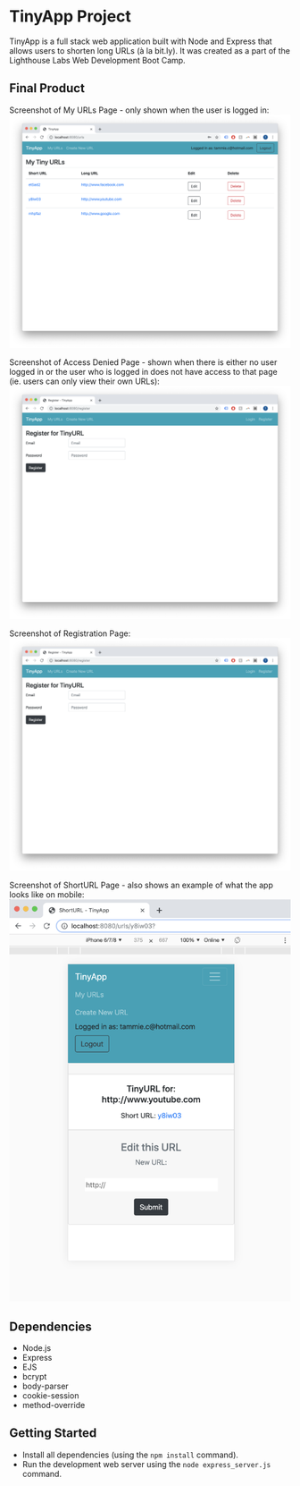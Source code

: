 # TinyApp Project

TinyApp is a full stack web application built with Node and Express that allows users to shorten long URLs (à la bit.ly). It was created as a part of the Lighthouse Labs Web Development Boot Camp. 

## Final Product

Screenshot of My URLs Page - only shown when the user is logged in:
![My URLs Page](/docs/urls-page.png)

Screenshot of Access Denied Page - shown when there is either no user logged in or the user who is logged in does not have access to that page (ie. users can only view their own URLs):
![Access Denied Page](/docs/register-page.png)

Screenshot of Registration Page:
![Registration Page](/docs/register-page.png)

Screenshot of ShortURL Page - also shows an example of what the app looks like on mobile:
![ShortURL Page](/docs/short-url-page.png)

## Dependencies

- Node.js
- Express
- EJS
- bcrypt
- body-parser
- cookie-session
- method-override

## Getting Started

- Install all dependencies (using the `npm install` command).
- Run the development web server using the `node express_server.js` command.